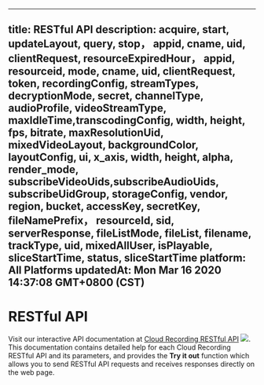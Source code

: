 
---
title: RESTful API
description: acquire, start, updateLayout, query, stop， appid, cname, uid, clientRequest, resourceExpiredHour， appid, resourceid, mode, cname, uid, clientRequest, token, recordingConfig, streamTypes, decryptionMode, secret, channelType, audioProfile, videoStreamType, maxIdleTime,transcodingConfig, width, height, fps, bitrate, maxResolutionUid, mixedVideoLayout, backgroundColor, layoutConfig, ui, x_axis, width, height, alpha, render_mode, subscribeVideoUids,subscribeAudioUids, subscribeUidGroup, storageConfig, vendor, region, bucket, accessKey, secretKey, fileNamePrefix， resourceId, sid, serverResponse, fileListMode, fileList, filename, trackType, uid, mixedAllUser, isPlayable, sliceStartTime, status, sliceStartTime 
platform: All Platforms
updatedAt: Mon Mar 16 2020 14:37:08 GMT+0800 (CST)
---
# RESTful API
Visit our interactive API documentation at [Cloud Recording RESTful API](https://docs.agora.io/en/cloud-recording/restfulapi) ![](https://web-cdn.agora.io/docs-files/1583736328279). This documentation contains detailed help for each Cloud Recording RESTful API and its parameters, and provides the **Try it out** function which allows you to send RESTful API requests and receives responses directly on the web page.

